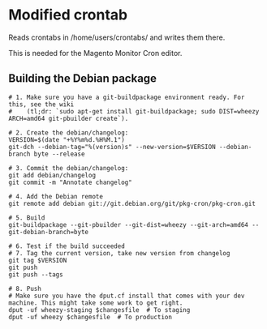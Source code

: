 # Modified crontab

Reads crontabs in /home/users/crontabs/ and writes them there.

This is needed for the Magento Monitor Cron editor.


## Building the Debian package

```
# 1. Make sure you have a git-buildpackage environment ready. For this, see the wiki
#    (tl;dr: `sudo apt-get install git-buildpackage; sudo DIST=wheezy ARCH=amd64 git-pbuilder create`).

# 2. Create the debian/changelog:
VERSION=$(date "+%Y%m%d.%H%M.1")
git-dch --debian-tag="%(version)s" --new-version=$VERSION --debian-branch byte --release

# 3. Commit the debian/changelog:
git add debian/changelog
git commit -m "Annotate changelog"

# 4. Add the Debian remote
git remote add debian git://git.debian.org/git/pkg-cron/pkg-cron.git

# 5. Build
git-buildpackage --git-pbuilder --git-dist=wheezy --git-arch=amd64 --git-debian-branch=byte

# 6. Test if the build succeeded
# 7. Tag the current version, take new version from changelog
git tag $VERSION
git push
git push --tags

# 8. Push
# Make sure you have the dput.cf install that comes with your dev machine. This might take some work to get right.
dput -uf wheezy-staging $changesfile  # To staging
dput -uf wheezy $changesfile  # To production
```
